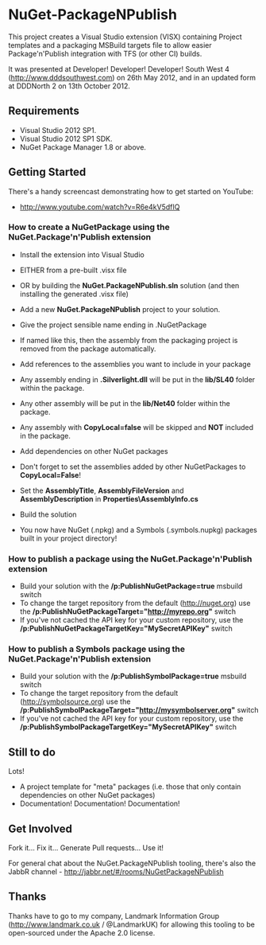 # NuGet-PackageNPublish

This project creates a Visual Studio extension (VISX) containing Project templates and a packaging MSBuild targets
file to allow easier Package&#39;n&#39;Publish integration with TFS (or other CI) builds.

It was presented at Developer! Developer! Developer! South West 4 (http://www.dddsouthwest.com) on 26th May 2012, and
in an updated form at DDDNorth 2 on 13th October 2012.

## Requirements

- Visual Studio 2012 SP1.
- Visual Studio 2012 SP1 SDK.
- NuGet Package Manager 1.8 or above.

## Getting Started

There's a handy screencast demonstrating how to get started on YouTube:
- http://www.youtube.com/watch?v=R6e4kV5dfIQ

### How to create a NuGetPackage using the NuGet.Package'n'Publish extension

- Install the extension into Visual Studio 
 - EITHER from a pre-built .visx file
 - OR by building the **NuGet.PackageNPublish.sln** solution (and then installing the generated .visx file)
- Add a new **NuGet.PackageNPublish** project to your solution. 
 - Give the project sensible name ending in .NuGetPackage 
  - If named like this, then the assembly from the packaging project is removed from the package automatically.
- Add references to the assemblies you want to include in your package
 - Any assembly ending in **.Silverlight.dll** will be put in the **lib/SL40** folder within the package.
 - Any other assembly will be put in the **lib/Net40** folder within the package.
 - Any assembly with **CopyLocal=false** will be skipped and **NOT** included in the package.
- Add dependencies on other NuGet packages
 - Don't forget to set the assemblies added by other NuGetPackages to **CopyLocal=False**!
- Set the **AssemblyTitle**, **AssemblyFileVersion** and **AssemblyDescription** in **Properties\AssemblyInfo.cs**
- Build the solution

- You now have NuGet (.npkg) and a Symbols (.symbols.nupkg) packages built in your project directory!

### How to publish a package using the NuGet.Package'n'Publish extension

- Build your solution with the **/p:PublishNuGetPackage=true** msbuild switch
 - To change the target repository from the default (http://nuget.org) use the **/p:PublishNuGetPackageTarget="http://myrepo.org"** switch
 - If you've not cached the API key for your custom repository, use the **/p:PublishNuGetPackageTargetKey="MySecretAPIKey"** switch

### How to publish a Symbols package using the NuGet.Package'n'Publish extension

- Build your solution with the **/p:PublishSymbolPackage=true** msbuild switch
 - To change the target repository from the default (http://symbolsource.org) use the **/p:PublishSymbolPackageTarget="http://mysymbolserver.org"** switch
 - If you've not cached the API key for your custom repository, use the **/p:PublishSymbolPackageTargetKey="MySecretAPIKey"** switch

## Still to do

Lots!

- A project template for "meta" packages (i.e. those that only contain dependencies on other NuGet packages)
- Documentation! Documentation! Documentation!

## Get Involved

Fork it... Fix it... Generate Pull requests... Use it!

For general chat about the NuGet.PackageNPublish tooling, there's also the JabbR channel - http://jabbr.net/#/rooms/NuGetPackageNPublish

## Thanks

Thanks have to go to my company, Landmark Information Group (http://www.landmark.co.uk / @LandmarkUK) for allowing this
tooling to be open-sourced under the Apache 2.0 license.